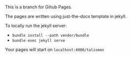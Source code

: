 This is a branch for Gihub Pages.

The pages are written using just-the-docs template in jekyll.

To locally run the jekyll server:
* `bundle install --path vendor/bundle`
* `bundle exec jekyll serve`

Your pages will start on `localhost:4000/talisman` 